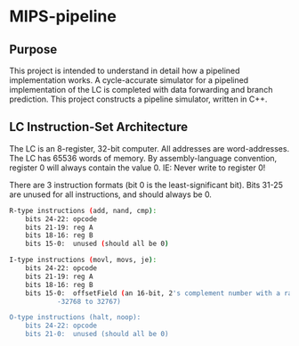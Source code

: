 # MIPS-pipeline

## Purpose

This project is intended to understand in detail how a pipelined
implementation works. A cycle-accurate simulator for a pipelined implementation of the LC is completed with data forwarding and branch prediction. This project constructs a pipeline simulator,
written in C++.

## LC Instruction-Set Architecture

The LC is an 8-register, 32-bit computer.  All addresses are word-addresses.
The LC has 65536 words of memory. By assembly-language convention, register 0 will always
contain the value 0. IE: Never write to register 0!

There are 3 instruction formats (bit 0 is the least-significant bit).  Bits
31-25 are unused for all instructions, and should always be 0.

```sh
R-type instructions (add, nand, cmp):
    bits 24-22: opcode
    bits 21-19: reg A
    bits 18-16: reg B
    bits 15-0:  unused (should all be 0)

I-type instructions (movl, movs, je):
    bits 24-22: opcode
    bits 21-19: reg A
    bits 18-16: reg B
    bits 15-0:  offsetField (an 16-bit, 2's complement number with a range of
		    -32768 to 32767)

O-type instructions (halt, noop):
    bits 24-22: opcode
    bits 21-0:  unused (should all be 0)
```